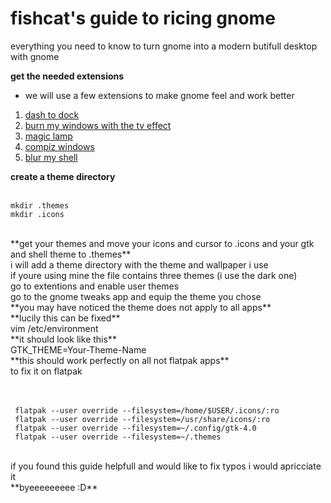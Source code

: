 # fishcat's guide to ricing gnome
everything you need to know to turn gnome into a modern butifull desktop with gnome 


**get the needed extensions**

 - we will use a few extensions to make gnome feel and work better
 1. [dash to dock](https://extensions.gnome.org/extension/307/dash-to-dock/)
 2. [burn my windows with the tv effect](https://extensions.gnome.org/extension/4679/burn-my-windows/)
 3. [magic lamp](https://extensions.gnome.org/extension/3740/compiz-alike-magic-lamp-effect/)
 4. [compiz windows](https://extensions.gnome.org/extension/3210/compiz-windows-effect/)
 5. [blur my shell](https://extensions.gnome.org/extension/3193/blur-my-shell/)  <br>
 
 **create a theme directory**
 <br>
 <br>

    mkdir .themes
    mkdir .icons
 <br>
 **get your themes and move your icons and cursor to .icons and your gtk and shell theme to .themes**
 <br>
 i will add a theme directory with the theme and wallpaper i use
 <br>
 if youre using mine the file contains three themes (i use the dark one)
 <br>
 go to extentions and enable user themes 
 <br>
 go to the gnome tweaks app and equip the theme you chose 
<br>
**you may have noticed the theme does not apply to all apps**
<br>
**lucily this can be fixed**
<br>
    vim /etc/environment  
<br>    
**it should look like this**
<br>
     GTK_THEME=Your-Theme-Name
<br>
**this should work perfectly on all not flatpak apps**
<br>
to fix it on flatpak
<br>
<br>
<br>

     flatpak --user override --filesystem=/home/$USER/.icons/:ro
     flatpak --user override --filesystem=/usr/share/icons/:ro 
     flatpak --user override --filesystem=~/.config/gtk-4.0
     flatpak --user override --filesystem=~/.themes

<br>
if you found this guide helpfull and would like to fix typos i would apricciate it 
<br>
**byeeeeeeeee :D**
     



     





